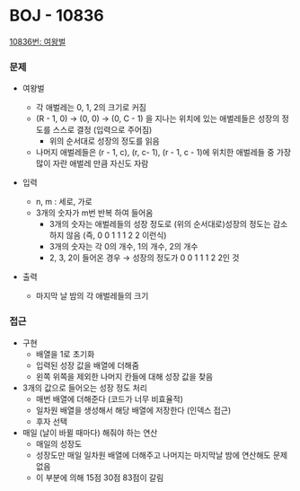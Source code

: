 # BOJ - 10836

[10836번: 여왕벌](https://www.acmicpc.net/problem/10836)

### 문제

- 여왕벌
    - 각 애벌레는 0, 1, 2의 크기로 커짐
    - (R - 1, 0) → (0, 0) → (0, C - 1) 을 지나는 위치에 있는 애벌레들은 성장의 정도를 스스로 결정 (입력으로 주어짐)
        - 위의 순서대로 성장의 정도를 읽음
    - 나머지 애벌레들은 (r - 1, c), (r, c- 1), (r - 1, c - 1)에 위치한 애벌레들 중 가장 많이 자란 애벌레 만큼 자신도 자람

- 입력
    - n, m : 세로, 가로
    - 3개의 숫자가 m번 반복 하여 들어옴
        - 3개의 숫자는 애벌레들의 성장 정도로 (위의 순서대로)성장의 정도는 감소하지 않음 (즉, 0 0 1 1 1 2 2 이런식)
        - 3개의 숫자는 각 0의 개수, 1의 개수, 2의 개수
        - 2, 3, 2이 들어온 경우 → 성장의 정도가 0 0 1 1 1 2 2인 것

- 출력
    - 마지막 날 밤의 각 애벌레들의 크기

### 접근

- 구현
    - 배열을 1로 초기화
    - 입력된 성장 값을 배열에 더해줌
    - 왼쪽 위쪽을 제외한 나머지 칸들에 대해 성장 값을 찾음
- 3개의 값으로 들어오는 성장 정도 처리
    - 매번 배열에 더해준다 (코드가 너무 비효율적)
    - 일차원 배열을 생성해서 해당 배열에 저장한다 (인덱스 접근)
    - 후자 선택
- 매일 (날이 바뀔 때마다) 해줘야 하는 연산
    - 매일의 성장도
    - 성장도만 매일 일차원 배열에 더해주고 나머지는 마지막날 밤에 연산해도 문제 없음
    - 이 부분에 의해 15점 30점 83점이 갈림
